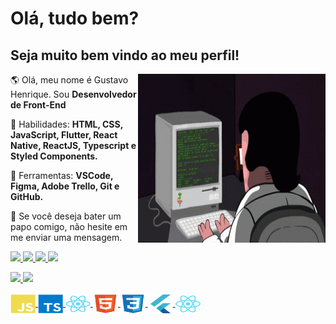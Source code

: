 <h1> Olá, tudo bem? </h1>
<h2> Seja muito bem vindo ao meu perfil! </h2>

<img align="right" height="270px" width="300px" alt="GIF" src="coding.gif">

<p align="left"> 
  🌎 Olá, meu nome é Gustavo Henrique. Sou <strong>Desenvolvedor de Front-End</strong>
</p>

<p align="left">
  🦄 Habilidades: <strong>HTML, CSS, JavaScript, Flutter, React Native, ReactJS, Typescript e Styled Components.</strong>
</p>

<p align="left">
  💼 Ferramentas: <strong>VSCode, Figma, Adobe Trello, Git e GitHub.</strong>
</p>

<p align="left">
  💌 Se você deseja bater um papo comigo, não hesite em me enviar uma mensagem.
</p> 
 <div> 

  <p align="left">
  <a href="https://www.instagram.com/_guhcode/" alt="Instagram">
    <img src="https://img.shields.io/badge/-Instagram-1C1C1C?style=for-the-badge&logo=Instagram&logoColor=00FFFF&link=https://www.instagram.com/_guhcode/"/>
  </a>
  
  <a href="https://www.linkedin.com/in/gustavo-henrique-gon%C3%A7alves-187463141/" alt="Linkerdin">
    <img src="https://img.shields.io/badge/-Linkedin-1C1C1C?style=for-the-badge&logo=Linkedin&logoColor=00FFFF&link=https://www.linkedin.com/in/gustavo-henrique-gon%C3%A7alves-187463141/"/>
  </a>

  <a href="https://api.whatsapp.com/send?phone=5531993358612&text=Olá! vim pelo GitHub" alt="whatsapp">
    <img src="https://img.shields.io/badge/-Whatsapp-1C1C1C?style=for-the-badge&logo=whatsapp&logoColor=00FFFF&link=https://api.whatsapp.com/send?phone=5531993358612&text=Olá! vim pelo GitHub"/>
  </a>
   
  <a href="mailto:gustavohenri316@gmail.com" alt="gmail">
    <img src="https://img.shields.io/badge/-gmail-1C1C1C?style=for-the-badge&logo=gmail&logoColor=00FFFF&link=mailto:gustavohenri316@gmail.com"/>
  </a>
  
  
  
</p>
 
</div>
 
 
 <div>
  <a href="https://github.com/gustavohenri316">
  <img height="180em" src="https://github-readme-stats.vercel.app/api?username=gustavohenri316&show_icons=true&theme=dark&include_all_commits=true&count_private=true"/>
  <img height="180em" src="https://github-readme-stats.vercel.app/api/top-langs/?username=gustavohenri316&layout=compact&langs_count=7&theme=dark"/>
</div>
<div style="display: inline_block"><br>
  <img align="center" alt="Gu-Js" height="30" width="40" src="https://raw.githubusercontent.com/devicons/devicon/master/icons/javascript/javascript-plain.svg">
  <img align="center" alt="Gu-Ts" height="30" width="40" src="https://raw.githubusercontent.com/devicons/devicon/master/icons/typescript/typescript-plain.svg">
  <img align="center" alt="Gu-React" height="30" width="40" src="https://raw.githubusercontent.com/devicons/devicon/master/icons/react/react-original.svg">
  <img align="center" alt="Gu-HTML" height="30" width="40" src="https://raw.githubusercontent.com/devicons/devicon/master/icons/html5/html5-original.svg">
  <img align="center" alt="Gu-CSS" height="30" width="40" src="https://raw.githubusercontent.com/devicons/devicon/master/icons/css3/css3-original.svg">
  <img align="center" alt="Gu-Flutter" height="30" width="40" src="https://raw.githubusercontent.com/devicons/devicon/master/icons/flutter/flutter-original.svg">
  <img align="center" alt="Gu-ReactNative" height="30" width="40" src="https://raw.githubusercontent.com/devicons/devicon/master/icons/reactnative/reactnative-original.svg">
 

  #
  
 
